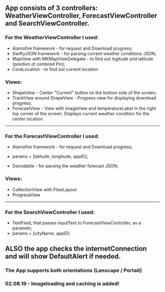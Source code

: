## App consists of 3 controllers: WeatherViewController, ForecastViewController and SearchViewController.

### For the WeatherViewController I used:
- Alamofire framework - for request and Download progress;
- SwiftyJSON framework - for parsing current weather conditions JSON;
- MapView with MKMapViewDelegate - to find out logitude and latitude (position of centered Pin);
- CoreLocation - to find out current location

### Views: 
 - ShapeView - Center "Current" button on the bottom side of the screen;
 - TrackView around ShapeView - Progress view for displaying download progress;
 - ForecastView - View with imageView and temperatureLabel in the right top corner of the screen. Displays current weather condition for the center location.

----------------------------------

### For the ForecastViewController I used:
- Alamofire framework - for request and Download progress; 
- params = [latitude ,longitude, appID];

- Decodable - for parsing the weather forecast JSON;

### Views: 
- CollectionView with FlowLayout
- ProgressView

----------------------------------

### For the SearchViewController I used:
- TextField, that passes inputText to ForecastViewController, as a parametr; 
- params = [cityName, appID]

## ALSO the app checks the internetConnection and will show DefaultAlert if needed.
### The App supports both orientations (Lanscape / Portait) 

### 02.08.19 - Imageloading and caching is added!
